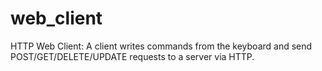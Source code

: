 # web_client
HTTP Web Client: A client writes commands from the keyboard and send POST/GET/DELETE/UPDATE requests to a server via HTTP. 
